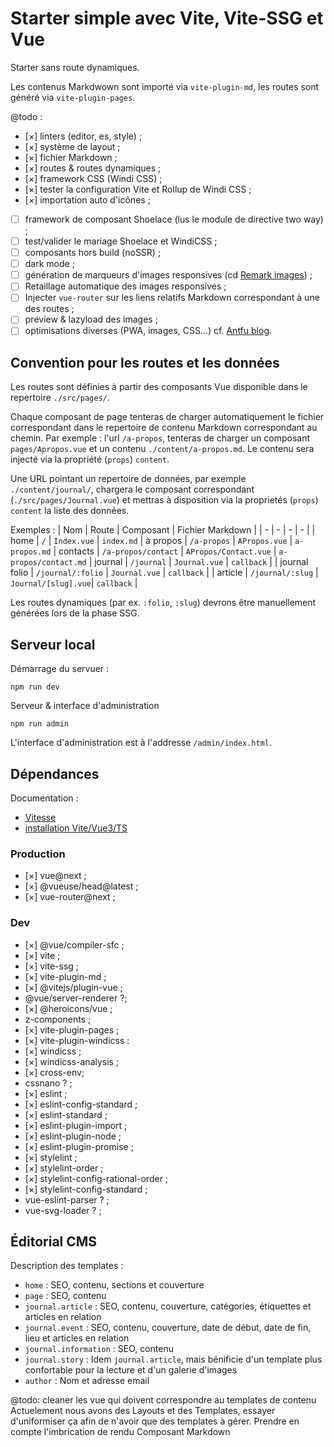 # Starter simple avec Vite, Vite-SSG et Vue

Starter sans route dynamiques.

Les contenus Markdwown sont importé via `vite-plugin-md`, les routes sont généré via `vite-plugin-pages`.

@todo : 
 - [×] linters (editor, es, style) ;
 - [×] système de layout ;
 - [×] fichier Markdown ;
 - [×] routes & routes dynamiques ;
 - [×] framework CSS (Windi CSS) ;
 - [×] tester la configuration Vite et Rollup de Windi CSS ;
 - [×] importation auto d'icônes ;
 - [ ] framework de composant Shoelace (lus le module de directive two way) ;
 - [ ] test/valider le mariage Shoelace et WindiCSS ;
 - [ ] composants hors build (noSSR) ;
 - [ ] dark mode ;
 - [ ] génération de marqueurs d'images responsives (cd [Remark images](https://github.com/florianeckerstorfer/remark-images)) ;
 - [ ] Retaillage automatique des images responsives ;
 - [ ] Injecter `vue-router` sur les liens relatifs Markdown correspondant à une des routes ; 
 - [ ] preview & lazyload des images ;
 - [ ] optimisations diverses (PWA, images, CSS…) cf. [Antfu blog](https://github.com/antfu/antfu.me/blob/main/vite.config.ts).

 ## Convention pour les routes et les données

Les routes sont définies à partir des composants Vue disponible dans le repertoire `./src/pages/`.

Chaque composant de page tenteras de charger automatiquement le fichier correspondant dans le repertoire de contenu Markdown correspondant au chemin. Par exemple : l'url `/a-propos`, tenteras de charger un composant `pages/Apropos.vue` et un contenu `./content/a-propos.md`. Le contenu sera injecté via la propriété (`props`) `content`.

Une URL pointant un repertoire de données, par exemple `./content/journal/`, chargera le composant correspondant (`./src/pages/Journal.vue`) et mettras à disposition via la proprietés (`props`) `content` la liste des données.

Exemples : 
| Nom | Route | Composant | Fichier Markdown | 
| - | - | - | - | 
| home | `/` | `Index.vue` | `index.md`
| à propos | `/a-propos` | `APropos.vue` | `a-propos.md`
| contacts | `/a-propos/contact` | `APropos/Contact.vue` | `a-propos/contact.md`
| journal | `/journal` | `Journal.vue` | `callback` |
| journal folio | `/journal/:folio` | `Journal.vue` | `callback` |
| article | `/journal/:slug` | `Journal/[slug].vue`| `callback` |

Les routes dynamiques (par ex. `:folio`, `:slug`) devrons être manuellement générées lors de la phase SSG.

## Serveur local

Démarrage du servuer : 
~~~
npm run dev
~~~

Serveur & interface d'administration 
~~~
npm run admin
~~~

L'interface d'administration est à l'addresse `/admin/index.html`.

## Dépendances

Documentation : 
 - [Vitesse](https://github.com/antfu/vitesse/blob/main/package.json)
 - [installation Vite/Vue3/TS](https://miyauchi.dev/posts/vite-vue3-typescript/)

### Production
 - [×] vue@next ;
 - [×] @vueuse/head@latest ;
 - [×] vue-router@next ;

### Dev

 - [×] @vue/compiler-sfc ;
 - [×] vite ;
 - [×] vite-ssg ;
 - [×] vite-plugin-md ;
 - [×] @vitejs/plugin-vue ;
 - @vue/server-renderer ?;
 - [×] @heroicons/vue ;
 - z-components ;
 - [×] vite-plugin-pages ;
 - [×] vite-plugin-windicss :
 - [×] windicss ;
 - [×] windicss-analysis ;
 - [×] cross-env;
 - cssnano ? ;
 - [×] eslint ;
 - [×] eslint-config-standard ;
 - [×] eslint-standard ;
 - [×] eslint-plugin-import ;
 - [×] eslint-plugin-node ;
 - [×] eslint-plugin-promise ;
 - [×] stylelint ;
 - [×] stylelint-order ;
 - [×] stylelint-config-rational-order ;
 - [×] stylelint-config-standard ;
 - vue-eslint-parser ? ;
 - vue-svg-loader ? ;


## Éditorial CMS

Description des templates :
- `home` : SEO, contenu, sections et couverture
- `page` : SEO, contenu
- `journal.article` : SEO, contenu, couverture, catégories, étiquettes et articles en relation
- `journal.event` : SEO, contenu, couverture, date de début, date de fin, lieu et articles en relation
- `journal.information` : SEO, contenu
- `journal.story` : Idem `journal.article`, mais bénificie d'un template plus confortable pour la lecture et d'un galerie d'images
- `author` : Nom et adresse email


@todo: cleaner les vue qui doivent correspondre au templates de contenu
Actuelement nous avons des Layouts et des Templates, essayer d'uniformiser ça afin de n'avoir que des templates à gérer. Prendre en compte l'imbrication de rendu Composant Markdown
